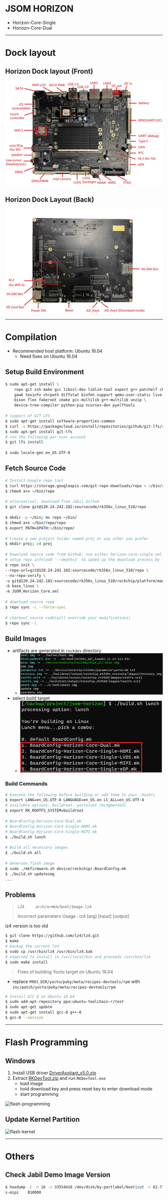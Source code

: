 # JSOM HORIZON

+ Horizon-Core-Single
+ Horiozn-Core-Dual

--------------------------------------------------------------------------------
# Dock layout

## Horizon Dock layout (Front)

![board-definition-2](./inc/board-definition-2.png)

## Horizon Dock Layout (Back)

![board-definition-1](./inc/board-definition-1.png)

--------------------------------------------------------------------------------
# Compilation

+ Recommended host platform: Ubuntu 18.04
    + Need fixes on Ubuntu 16.04

## Setup Build Environment

```bash
$ sudo apt-get install \
    repo git ssh make gcc libssl-dev liblz4-tool expect g++ patchelf chrpath \
    gawk texinfo chrpath diffstat binfmt-support qemu-user-static live-build \
    bison flex fakeroot cmake gcc-multilib g++-multilib unzip \
    device-tree-compiler python-pip ncurses-dev pyelftools

# support of GIT LFS
$ sudo apt-get install software-properties-common
$ curl -s https://packagecloud.io/install/repositories/github/git-lfs/script.deb.sh | sudo bash
$ sudo apt-get install git-lfs
# run the following per user account
$ git lfs install

$ sudo locale-gen en_US.UTF-8
```

## Fetch Source Code

```bash
# Install Google repo tool
$ curl https://storage.googleapis.com/git-repo-downloads/repo > ~/bin/repo
$ chmod a+x ~/bin/repo

# alternativel, download from Jabil Github
$ git clone git@120.24.242.102:sourcecode/rk356x_linux_510/repo

$ mkdir -p ~/bin; mv repo ~/bin/
$ chmod a+x ~/bin/repo/repo
$ export PATH=$PATH:~/bin/repo/

# Create a new project folder named proj or any other you prefer
$ mkdir proj; cd proj

# Download source code from Github: use either horizon-core-single.xml or horizon-core-dual.xml
# setup repo info(add '--depth=1' to speed up the download process by fetching only the last commits)
$ repo init \
--repo-url=git@120.24.242.102:sourcecode/rk356x_linux_510/repo \
--no-repo-verify \
-u git@120.24.242.102:sourcecode/rk356x_linux_510/rockchip/platform/manifests.git \
-b base_linux \
-m JSOM_Horizon_Core.xml

# download source repo
$ repo sync -c --force-sync

# checkout source code(will override your modifications)
$ repo sync -l

```

## Build Images

+ artifacts are generated in `rockdev` directory
    + ![buildroot artifacts](inc/buildroot_artifacts.png)
+ select build target
    + ![compilation](./inc/compilation.png)

### Build Commands

```bash
# Execute the following before building or add them to your .bashrc
$ export LANG=en_US.UTF-8 LANGUAGE=en_US.en LC_ALL=en_US.UTF-8
# available options: buildroot, yocto(not recogmented)
$ export RK_ROOTFS_SYSTEM=buildroot

# BoardConfig-Horiozn-Core-Dual.mk
# BoardConfig-Horizon-Core-Single-HDMI.mk
# BoardConfig-Horizon-Core-Single-MIPI.mk
$ ./build.sh lunch

# Build all necessary images
$ ./build.sh all

# Generate flash image
$ sudo ./mkfirmware.sh device/rockchip/.BoardConfig.mk
$ ./build.sh updateimg
...
```

## Problems

>     LZ4     arch/arm64/boot/Image.lz4
>   Incorrect parameters
>   Usage :
>         lz4 [arg] [input] [output]

lz4 version is too old

```bash
$ git clone https://github.com/lz4/lz4.git
$ make
# backup the current lz4
$ sudo cp /usr/bin/lz4 /usr/bin/lz4.bak
# expected to install in /usr/local/bin and preceeds /usr/bin/lz4
$ sudo make install
```

>   Fixes of building Yocto target on Ubuntu 16.04

+ replace `PROJ_DIR/yocto/poky/meta/recipes-devtools/rpm` with  `inc/patch/yocto/poky/meta/recipes-devtools/rpm`

```bash
# Install GCC 8 on Ubuntu 16.04
$ sudo add-apt-repository ppa:ubuntu-toolchain-r/test
$ sudo apt-get update
$ sudo apt-get install gcc-8 g++-8
$ gcc-8 --version
```

--------------------------------------------------------------------------------
# Flash Programming

## Windows

1. Install USB driver [DriverAssitant_v5.0.zip](./inc/utils/DriverAssitant_v5.0.zip)
2. Extract [RKDevTool.zip](./inc/utils/RKDevTool.zip) and run `RKDevTool.exe`
    + load image
    + hold download key and press reset key to enter download mode
    + start programming

![flash-programming](./inc/flash-programming.png)

## Update Kernel Partition

![flash-kernel](./inc/flash-kernel.png)

--------------------------------------------------------------------------------
# Others

## Check Jabil Demo Image Version

```bash
$ hexdump -C -n 16 -s 33554416 /dev/disk/by-partlabel/boot|cut -c 62-77
s-mipi    010000
```
